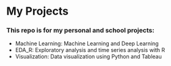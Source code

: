 # My Projects
### This repo is for my personal and school projects:
- Machine Learning: Machine Learning and Deep Learning
- EDA_R: Exploratory analysis and time series analysis with R
- Visualization: Data visualization using Python and Tableau